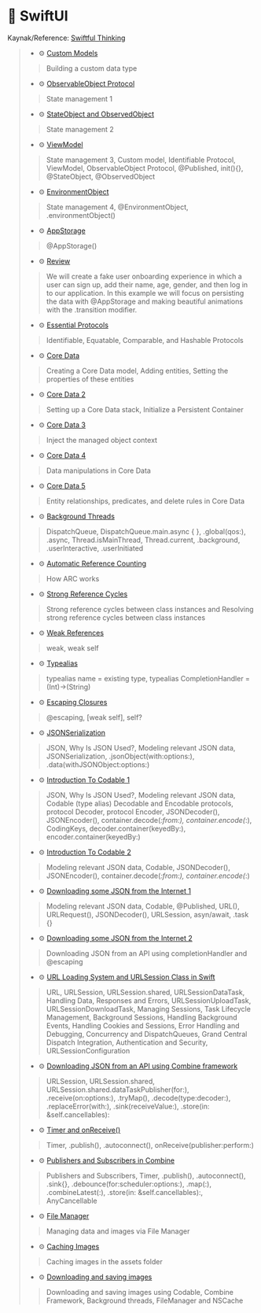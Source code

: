 # 🚧 SwiftUI
Kaynak/Reference: [Swiftful Thinking](https://www.youtube.com/@SwiftfulThinking/videos)

> - ⚙️ [Custom Models](./SwiftfulThinkingContinuedLearning/ModelBootcamp.swift)
>  > Building a custom data type
> - ⚙️ [ObservableObject Protocol](./SwiftfulThinkingContinuedLearning/ObservableObjectBootcamp.swift)
>  > State management 1
> - ⚙️ [StateObject and ObservedObject](./SwiftfulThinkingContinuedLearning/StateObjectAndObservedObjectBootcamp.swift)
>  > State management 2
> - ⚙️ [ViewModel](./SwiftfulThinkingContinuedLearning/ViewModelBootcamp.swift)
>  > State management 3, Custom model, Identifiable Protocol, ViewModel, ObservableObject Protocol, @Published, init(){}, @StateObject, @ObservedObject
> - ⚙️ [EnvironmentObject](./SwiftfulThinkingContinuedLearning/EnvironmentObjectBootcamp.swift)
>  > State management 4, @EnvironmentObject, .environmentObject()
> - ⚙️ [AppStorage](./SwiftfulThinkingContinuedLearning/AppStorageBootcamp.swift)
>  > @AppStorage()
> - ⚙️ [Review](./SwiftfulThinkingContinuedLearning/OnboardingViews)
>  > We will create a fake user onboarding experience in which a user can sign up, add their name, age, gender, and then log in to our application. In this example we will focus on persisting the data with @AppStorage and making beautiful animations with the .transition modifier.
> - ⚙️ [Essential Protocols](./SwiftfulThinkingContinuedLearning/EssentialProtocolsBootcamp.swift)
>  > Identifiable, Equatable, Comparable, and Hashable Protocols
> - ⚙️ [Core Data](./SwiftfulThinkingContinuedLearning/CoreDataBootcamp.swift)
>  > Creating a Core Data model, Adding entities, Setting the properties of these entities
> - ⚙️ [Core Data 2](./SwiftfulThinkingContinuedLearning/CoreDataBootcamp.swift)
>  > Setting up a Core Data stack, Initialize a Persistent Container
> - ⚙️ [Core Data 3](./SwiftfulThinkingContinuedLearning/Root/SwiftfulThinkingContinuedLearningApp.swift)
>  > Inject the managed object context
> - ⚙️ [Core Data 4](./SwiftfulThinkingContinuedLearning/ContentView.swift)
>  > Data manipulations in Core Data
> - ⚙️ [Core Data 5](https://github.com/enesozmus/iSchool)
>  >  Entity relationships, predicates, and delete rules in Core Data
>  - ⚙️ [Background Threads](./SwiftfulThinkingContinuedLearning/BackgroundThreadBootcamp.swift)
>  > DispatchQueue, DispatchQueue.main.async { }, .global(qos:), .async, Thread.isMainThread, Thread.current, .background, .userInteractive, .userInitiated 
>  - ⚙️ [Automatic Reference Counting](./SwiftfulThinkingContinuedLearning/AutomaticReferenceCountingBootcamp.swift)
>  > How ARC works
>  - ⚙️ [Strong Reference Cycles](./SwiftfulThinkingContinuedLearning/StrongReferenceCyclesBootcamp.swift)
>  > Strong reference cycles between class instances and Resolving strong reference cycles between class instances
>  - ⚙️ [Weak References](./SwiftfulThinkingContinuedLearning/WeakReferencesBootcamp.swift)
>  > weak, weak self
>  - ⚙️ [Typealias](./SwiftfulThinkingContinuedLearning/TypealiasBootcamp.swift)
>  > typealias name = existing type, typealias CompletionHandler = (Int)->(String)
>  - ⚙️ [Escaping Closures](./SwiftfulThinkingContinuedLearning/EscapingBootcamp.swift)
>  > @escaping, [weak self], self?
>  - ⚙️ [JSONSerialization](./SwiftfulThinkingContinuedLearning/JSONSerializationBootcamp.swift)
>  > JSON, Why Is JSON Used?, Modeling relevant JSON data, JSONSerialization, .jsonObject(with:options:), .data(withJSONObject:options:)
>  - ⚙️ [Introduction To Codable 1](./SwiftfulThinkingContinuedLearning/IntroductionToCodableBootcamp.swift)
>  > JSON, Why Is JSON Used?, Modeling relevant JSON data, Codable (type alias) Decodable and Encodable protocols, protocol Decoder, protocol Encoder, JSONDecoder(), JSONEncoder(), container.decode(_:from:), container.encode(_:), CodingKeys, decoder.container(keyedBy:), encoder.container(keyedBy:)
>  - ⚙️ [Introduction To Codable 2](./SwiftfulThinkingContinuedLearning/IntroductionToCodableBootcamp2.swift)
>  > Modeling relevant JSON data, Codable, JSONDecoder(), JSONEncoder(), container.decode(_:from:), container.encode(_:)
>  - ⚙️ [Downloading some JSON from the Internet 1](./SwiftfulThinkingContinuedLearning/DownloadingJSONBootcamp.swift)
>  > Modeling relevant JSON data, Codable, @Published, URL(), URLRequest(), JSONDecoder(), URLSession, asyn/await, .task {}
>  - ⚙️ [Downloading some JSON from the Internet 2](./SwiftfulThinkingContinuedLearning/DownloadWithEscapingBootcamp.swift)
>  > Downloading JSON from an API using completionHandler and @escaping
>  - ⚙️ [URL Loading System and URLSession Class in Swift](./SwiftfulThinkingContinuedLearning/URLLoadingBootcamp.swift)
>  > URL, URLSession, URLSession.shared, URLSessionDataTask, Handling Data, Responses and Errors, URLSessionUploadTask, URLSessionDownloadTask, Managing Sessions, Task Lifecycle Management, Background Sessions, Handling Background Events, Handling Cookies and Sessions, Error Handling and Debugging, Concurrency and DispatchQueues, Grand Central Dispatch Integration, Authentication and Security, URLSessionConfiguration
>  - ⚙️ [Downloading JSON from an API using Combine framework](./SwiftfulThinkingContinuedLearning/DownloadWithCombineBootcamp.swift)
>  > URLSession, URLSession.shared, URLSession.shared.dataTaskPublisher(for:), .receive(on:options:), .tryMap(), .decode(type:decoder:), .replaceError(with:), .sink(receiveValue:), .store(in: &self.cancellables):
>  - ⚙️ [Timer and onReceive()](./SwiftfulThinkingContinuedLearning/TimerBootcamp.swift)
>  > Timer, .publish(), .autoconnect(), onReceive(publisher:perform:)
>  - ⚙️ [Publishers and Subscribers in Combine](./SwiftfulThinkingContinuedLearning/SubscriberBootcamp.swift)
>  > Publishers and Subscribers, Timer, .publish(), .autoconnect(), .sink{}, .debounce(for:scheduler:options:), .map(:), .combineLatest(:), .store(in: &self.cancellables):, AnyCancellable
>  - ⚙️ [File Manager](./SwiftfulThinkingContinuedLearning/FileManagerBootcamp.swift)
>  > Managing data and images via File Manager
>  - ⚙️ [Caching Images](./SwiftfulThinkingContinuedLearning/CachingImagesBootcamp.swift)
>  > Caching images in the assets folder
>  - ⚙️ [Downloading and saving images](./SwiftfulThinkingContinuedLearning/DownloadingImages.swift)
>  > Downloading and saving images using Codable, Combine Framework, Background threads, FileManager and NSCache
